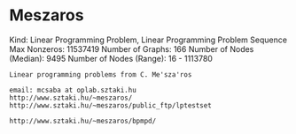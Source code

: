 # Meszaros

Kind: Linear Programming Problem, Linear Programming Problem Sequence
Max Nonzeros: 11537419
Number of Graphs: 166
Number of Nodes (Median): 9495
Number of Nodes (Range): 16 - 1113780

`Linear programming problems from C. Me'sza'ros`

```
email: mcsaba at oplab.sztaki.hu
http://www.sztaki.hu/~meszaros/
http://www.sztaki.hu/~meszaros/public_ftp/lptestset

http://www.sztaki.hu/~meszaros/bpmpd/

```